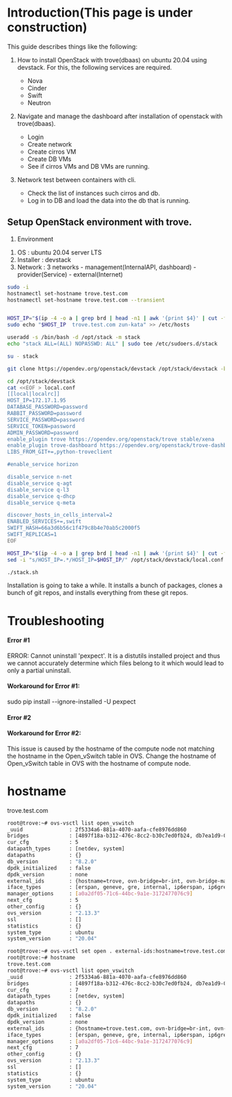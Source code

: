# Introduction(This page is under construction)
This guide describes things like the following:
1. How to install OpenStack with trove(dbaas) on ubuntu 20.04 using devstack. For this, the following services are required.
   - Nova
   - Cinder
   - Swift
   - Neutron
    
2. Navigate and manage the dashboard after installation of openstack with trove(dbaas).    
   - Login
   - Create network
   - Create cirros VM
   - Create DB VMs
   - See if cirros VMs and DB VMs are running.

3. Network test between containers with cli.   
   - Check the list of instances such cirros and db.
   - Log in to DB and load the data into the db that is running.

## Setup OpenStack environment with trove.
1. Environment
  1) OS : ubuntu 20.04 server LTS
  2) Installer : devstack
  3) Network : 3 networks
    - management(InternalAPI, dashboard)
    - provider(Service)
    - external(Internet)

```sh
sudo -i
hostnamectl set-hostname trove.test.com
hostnamectl set-hostname trove.test.com --transient


HOST_IP="$(ip -4 -o a | grep brd | head -n1 | awk '{print $4}' | cut -f1 -d'/')"
sudo echo "$HOST_IP  trove.test.com zun-kata" >> /etc/hosts

useradd -s /bin/bash -d /opt/stack -m stack
echo "stack ALL=(ALL) NOPASSWD: ALL" | sudo tee /etc/sudoers.d/stack

su - stack

git clone https://opendev.org/openstack/devstack /opt/stack/devstack -b stable/xena

cd /opt/stack/devstack
cat <<EOF > local.conf
[[local|localrc]]
HOST_IP=172.17.1.95
DATABASE_PASSWORD=password
RABBIT_PASSWORD=password
SERVICE_PASSWORD=password
SERVICE_TOKEN=password
ADMIN_PASSWORD=password
enable_plugin trove https://opendev.org/openstack/trove stable/xena
enable_plugin trove-dashboard https://opendev.org/openstack/trove-dashboard stable/xena
LIBS_FROM_GIT+=,python-troveclient

#enable_service horizon

disable_service n-net
disable_service q-agt
disable_service q-l3
disable_service q-dhcp
disable_service q-meta

discover_hosts_in_cells_interval=2
ENABLED_SERVICES+=,swift
SWIFT_HASH=66a3d6b56c1f479c8b4e70ab5c2000f5
SWIFT_REPLICAS=1
EOF

HOST_IP="$(ip -4 -o a | grep brd | head -n1 | awk '{print $4}' | cut -f1 -d'/')"
sed -i "s/HOST_IP=.*/HOST_IP=$HOST_IP/" /opt/stack/devstack/local.conf

./stack.sh
```
Installation is going to take a while. It installs a bunch of packages, clones a bunch of git repos, and installs everything from these git repos.



# Troubleshooting
#### Error #1
ERROR: Cannot uninstall 'pexpect'. It is a distutils installed project and thus we cannot accurately determine which files belong to it which would lead to only a partial uninstall.
#### Workaround for Error #1:
sudo pip install --ignore-installed -U pexpect

#### Error #2

#### Workaround for Error #2:
This issue is caused by the hostname of the compute node not matching the hostname in the Open_vSwitch table in OVS. 
Change the hostname of Open_vSwitch table in OVS with the hostname of compute node.     
# hostname
trove.test.com
```sh
root@trove:~# ovs-vsctl list open_vswitch
_uuid               : 2f5334a6-881a-4070-aafa-cfe8976dd860
bridges             : [4897f18a-b312-476c-8cc2-b30c7ed0fb24, db7ea1d9-09b1-4994-8d21-b2e1f5d5814f]
cur_cfg             : 5
datapath_types      : [netdev, system]
datapaths           : {}
db_version          : "8.2.0"
dpdk_initialized    : false
dpdk_version        : none
external_ids        : {hostname=trove, ovn-bridge=br-int, ovn-bridge-mappings="public:br-ex", ovn-cms-options=enable-chassis-as-gw, ovn-encap-ip="172.17.1.95", ovn-encap-type=geneve, ovn-remote="tcp:172.17.1.95:6642", rundir="/var/run/openvswitch", system-id="8f791527-d327-4bf6-8beb-5f30bc53915b"}
iface_types         : [erspan, geneve, gre, internal, ip6erspan, ip6gre, lisp, patch, stt, system, tap, vxlan]
manager_options     : [a0a2df05-71c6-44bc-9a1e-3172477076c9]
next_cfg            : 5
other_config        : {}
ovs_version         : "2.13.3"
ssl                 : []
statistics          : {}
system_type         : ubuntu
system_version      : "20.04"

root@trove:~# ovs-vsctl set open . external-ids:hostname=trove.test.com
root@trove:~# hostname
trove.test.com
root@trove:~# ovs-vsctl list open_vswitch
_uuid               : 2f5334a6-881a-4070-aafa-cfe8976dd860
bridges             : [4897f18a-b312-476c-8cc2-b30c7ed0fb24, db7ea1d9-09b1-4994-8d21-b2e1f5d5814f]
cur_cfg             : 7
datapath_types      : [netdev, system]
datapaths           : {}
db_version          : "8.2.0"
dpdk_initialized    : false
dpdk_version        : none
external_ids        : {hostname=trove.test.com, ovn-bridge=br-int, ovn-bridge-mappings="public:br-ex", ovn-cms-options=enable-chassis-as-gw, ovn-encap-ip="172.17.1.95", ovn-encap-type=geneve, ovn-remote="tcp:172.17.1.95:6642", rundir="/var/run/openvswitch", system-id="8f791527-d327-4bf6-8beb-5f30bc53915b"}
iface_types         : [erspan, geneve, gre, internal, ip6erspan, ip6gre, lisp, patch, stt, system, tap, vxlan]
manager_options     : [a0a2df05-71c6-44bc-9a1e-3172477076c9]
next_cfg            : 7
other_config        : {}
ovs_version         : "2.13.3"
ssl                 : []
statistics          : {}
system_type         : ubuntu
system_version      : "20.04"
```

